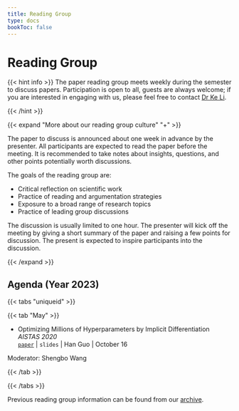 ```yaml
---
title: Reading Group
type: docs
bookToc: false
---
```


# Reading Group

<link rel="stylesheet" href="/academicons/academicons-1.9.0/css/academicons.min.css"/>
<link rel="stylesheet" href="https://maxcdn.bootstrapcdn.com/font-awesome/4.4.0/css/font-awesome.min.css">
<head>
<script src='https://kit.fontawesome.com/a076d05399.js' crossorigin='anonymous'></script>
<link rel="stylesheet" href="https://fonts.googleapis.com/icon?family=Material+Icons">
<link rel="stylesheet" href="https://cdnjs.cloudflare.com/ajax/libs/font-awesome/4.7.0/css/font-awesome.min.css">
</head>

{{< hint info >}}
The paper reading group meets weekly during the semester to discuss papers. Participation is open to all, guests are always welcome; if you are interested in engaging with us, please feel free to contact [Dr Ke Li](k.li@exeter.ac.uk).

{{< /hint >}}

{{< expand "More about our reading group culture" "+" >}}

The paper to discuss is announced about one week in advance by the presenter. All participants are expected to read the paper before the meeting. It is recommended to take notes about insights, questions, and other points potentially worth discussions.

The goals of the reading group are:
- Critical reflection on scientific work
- Practice of reading and argumentation strategies
- Exposure to a broad range of research topics
- Practice of leading group discussions

The discussion is usually limited to one hour. The presenter will kick off the meeting by giving a short summary of the paper and raising a few points for discussion. The present is expected to inspire participants into the discussion.

{{< /expand >}}

## Agenda (Year 2023)

{{< tabs "uniqueid" >}}

{{< tab "May" >}}

- Optimizing Millions of Hyperparameters by Implicit Differentiation<br>
_AISTAS 2020_<br>
<i class='fa fa-download' style='font-size:16px'></i> [`paper`](http://proceedings.mlr.press/v108/lorraine20a/lorraine20a.pdf) | <i class='fa fa-file-powerpoint-o' style='font-size:16px'></i> `slides` | <i class='fa fa-bullhorn' style='font-size:16px'></i> Han Guo | <i class='fa fa-calendar' style='font-size:16px'></i> October 16

Moderator: Shengbo Wang

{{< /tab >}}

{{< /tabs >}}

<i class='fa fa-archive' style='font-size:19px'></i> Previous reading group information can be found from our [archive](/docs/events/archive/archive_reading).
